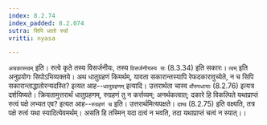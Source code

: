 ```yaml
---
index: 8.2.74
index_padded: 8.2.074
sutra: सिपि धातो रुर्वा
vritti: nyasa

---
```

`अचकास्त्वम्` इति। रुत्वे कृते तस्य विसर्जनीयः, तस्य `विसर्जनीयस्य सः` (8.3.34) इति सकारः। `त्वम्` इति अनुप्रयोगः सिपोऽभिव्यक्तये।
अथ धातुग्रहणं किमर्थम्, यावता सकारान्तस्यापि रेफदकारावुच्येते, न च सिपि सकारान्ताद्धातोरन्यदस्ति? इत्यत आह--`धातुग्रहणम्` इत्यादि। उत्तरार्थता चास्व `र्वोरुपधायाः` (8.2.76) इत्यत्र दर्शयिष्यते। क्रियतामुत्तरार्थं धातुग्रहणम्, रुग्रहणं तु न कर्त्तव्यम्; अनर्थकत्वात्; दकारे हि विकल्पिते यथाप्राप्तं रुत्वं पक्षे लभ्यत एव? इत्यत आह--`रुग्रहणं च` इति। उत्तरार्थमित्यपक्षते। `दश्च` (8.2.75) इति वक्ष्यति, तत्र पक्षे रुत्वं यथा स्यादित्येवमर्थम्। असति हि तस्मिन् यदा दत्वं न भवति, तदा यथाप्राप्तं चत्वं न स्यात्।।